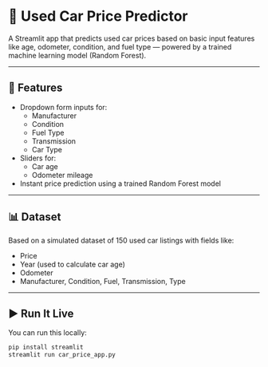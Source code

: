 # 🚗 Used Car Price Predictor

A Streamlit app that predicts used car prices based on basic input features like age, odometer, condition, and fuel type — powered by a trained machine learning model (Random Forest).

---

## 🧠 Features

- Dropdown form inputs for:
  - Manufacturer
  - Condition
  - Fuel Type
  - Transmission
  - Car Type
- Sliders for:
  - Car age
  - Odometer mileage
- Instant price prediction using a trained Random Forest model

---

## 📊 Dataset

Based on a simulated dataset of 150 used car listings with fields like:
- Price
- Year (used to calculate car age)
- Odometer
- Manufacturer, Condition, Fuel, Transmission, Type

---

## ▶️ Run It Live

You can run this locally:

```bash
pip install streamlit
streamlit run car_price_app.py
